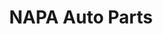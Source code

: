 ---
title: "NAPA Auto Parts"
url: /portland/napa-auto-parts-southeast-division-street/
shop: Autoteile
---
